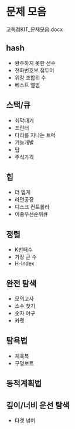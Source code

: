 # 문제 모음
고득점KIT_문제모음.docx

## hash
* 완주하지 못한 선수
* 전화번호부 접두어
* 위장 조합의 수
* 베스트 앨범

## 스택/큐
* 쇠막대기
* 프린터
* 다리를 지나는 트럭
* 기능개발
* 탑
* 주식가격

## 힙
* 더 맵게
* 라면공장
* 디스크 컨트롤러
* 이중우선순위큐

## 정렬
* K번째수
* 가장 큰 수
* H-Index

## 완전 탐색
* 모의고사
* 소수 찾기
* 숫자 야구
* 카펫

## 탐욕법
* 체육복
* 구명보트

## 동적계획법


## 깊이/너비 운선 탐색
* 타겟 넘버
